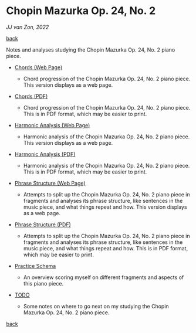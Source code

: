 Chopin Mazurka Op. 24, No. 2
============================

*JJ van Zon, 2022*

[back](..)

Notes and analyses studying the Chopin Mazurka Op. 24, No. 2 piano piece.

- [Chords (Web Page)](chopin-mazurka-op-24-no-2-chords.md)

    - Chord progression of the Chopin Mazurka Op. 24, No. 2 piano piece. This version displays as a web page.

- [Chords (PDF)](chopin-mazurka-op-24-no-2-chords.pdf)

    - Chord progression of the Chopin Mazurka Op. 24, No. 2 piano piece. This is in PDF format, which may be easier to print.

- [Harmonic Analysis (Web Page)](chopin-mazurka-op-24-no-2-harmonic-analysis.md)

    - Harmonic analysis of the Chopin Mazurka Op. 24, No. 2 piano piece. This version displays as a web page.

- [Harmonic Analysis (PDF)](chopin-mazurka-op-24-no-2-harmonic-analysis.pdf)

    - Harmonic analysis of the Chopin Mazurka Op. 24, No. 2 piano piece. This is in PDF format, which may be easier to print.

- [Phrase Structure (Web Page)](chopin-mazurka-op-24-no-2-phrase-structure.md)

    - Attempts to split up the Chopin Mazurka Op. 24, No. 2 piano piece in fragments and analyses its phrase structure, like sentences in the music piece, and what things repeat and how. This version displays as a web page.

- [Phrase Structure (PDF)](chopin-mazurka-op-24-no-2-phrase-structure.pdf)

    - Attempts to split up the Chopin Mazurka Op. 24, No. 2 piano piece in fragments and analyses its phrase structure, like sentences in the music piece, and what things repeat and how. This is in PDF format, which may be easier to print.

- [Practice Schema](chopin-mazurka-op-24-no-2-practice-schema.md)
    
    - An overview scoring myself on different fragments and aspects of this piano piece.

- [TODO](chopin-mazurka-op-24-no-2-todo.md)

    - Some notes on where to go next on my studying the Chopin Mazurka Op. 24, No. 2 piano piece.

[back](..)